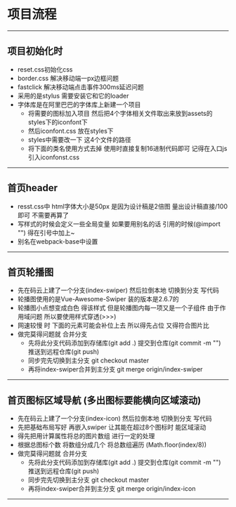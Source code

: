 # 项目流程
---
## 项目初始化时
  - reset.css初始化css 
  - border.css 解决移动端一px边框问题 
  - fastclick 解决移动端点击事件300ms延迟问题
  - 采用的是stylus 需要安装它和它的loader
  - 字体库是在阿里巴巴的字体库上新建一个项目
    + 将需要的图标加入项目 然后把4个字体相关文件取出来放到assets的styles下的iconfont下 
    + 然后iconfont.css 放在styles下
    + styles中需要改一下 这4个文件的路径
    + 将下面的类名使用方式去掉 使用时直接复制16进制代码即可 记得在入口js引入iconfonst.css
---
## 首页header
  - resst.css中 html字体大小是50px 是因为设计稿是2倍图 量出设计稿直接/100 即可 不需要再算了 
  - 写样式的时候会定义一些全局变量 如果要用别名的话 引用的时候(@import "") 得在引号中加上~  
  - 别名在webpack-base中设置
---
## 首页轮播图
  - 先在码云上建了一个分支(index-swiper) 然后拉倒本地 切换到分支 写代码
  - 轮播图使用的是Vue-Awesome-Swiper 装的版本是2.6.7的
  - 轮播图小点想变成白色 得该样式 但是轮播图内每一项又是一个子组件 由于作用域问题 所以要使用样式穿透(>>>)
  - 网速较慢 时 下面的元素可能会补位上去 所以得先占位 又得符合图片比 
  - 做完莫得问题就 合并分支 
    + 先将此分支代码添加到存储库(git add .) 提交到仓库(git commit -m "") 推送到远程仓库(git push)
    + 同步完先切换到主分支 git checkout master
    + 再将index-swiper合并到主分支 git merge origin/index-swiper
---
## 首页图标区域导航 (多出图标要能横向区域滚动)
  - 先在码云上建了一个分支(index-icon) 然后拉倒本地 切换到分支 写代码
  - 先把基础布局写好 再嵌入swiper 让其能在超过8个图标时 能区域滚动
  - 得先把用计算属性将总的图片数组 进行一定的处理
  - 根据总图标个数 将数组分成几个 将总数组遍历 (Math.floor(index/8))
  - 做完莫得问题就 合并分支 
    + 先将此分支代码添加到存储库(git add .) 提交到仓库(git commit -m "") 推送到远程仓库(git push)
    + 同步完先切换到主分支 git checkout master
    + 再将index-swiper合并到主分支 git merge origin/index-icon
---


